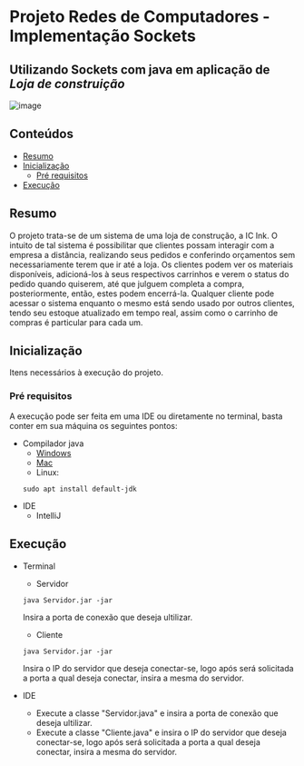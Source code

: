 # Projeto Redes de Computadores - Implementação Sockets
## Utilizando Sockets com java em aplicação de *Loja de construição*

![image](https://user-images.githubusercontent.com/38872475/134444781-61b0a0bb-0f49-4f9f-9500-8fd991b1e606.png)

## Conteúdos
   * [Resumo](#nome-do-tópico)
   * [Inicialização](#nome-do-tópico)
     * [Pré requisitos](#nome-do-tópico)
   * [Execução](#nome-do-tópico)

## Resumo
O projeto trata-se de um sistema de uma loja de construção, a IC Ink. O intuito de tal sistema é possibilitar que clientes possam interagir com a empresa a distância, realizando seus pedidos e conferindo orçamentos sem necessariamente terem que ir até a loja. Os clientes podem ver os materiais disponíveis, adicioná-los à seus respectivos carrinhos e verem o status do pedido quando quiserem, até que julguem completa a compra,  posteriormente, então, estes podem encerrá-la. Qualquer cliente pode acessar o sistema enquanto o mesmo está sendo usado por outros clientes, tendo seu estoque atualizado em tempo real, assim como o carrinho de compras é particular para cada um.

## Inicialização
Itens necessários à execução do projeto.

### Pré requisitos
A execução pode ser feita em uma IDE ou diretamente no terminal, basta conter em sua máquina os seguintes pontos:
   * Compilador java
     * [Windows](https://www.oracle.com/java/technologies/downloads/#java16)
     * [Mac](https://www.oracle.com/java/technologies/downloads/#java16)
     * Linux: 
     ```
     sudo apt install default-jdk
     ```
   * IDE
     * IntelliJ  
 
## Execução
 * Terminal
     * Servidor 
      ```
      java Servidor.jar -jar
      ``` 
      Insira a porta de conexão que deseja ultilizar.
     * Cliente
     ```
     java Servidor.jar -jar
     ``` 
     Insira o IP do servidor que deseja conectar-se, logo após será solicitada a porta a qual deseja conectar, insira a mesma do servidor.
     
 * IDE
     * Execute a classe "Servidor.java" e insira a porta de conexão que deseja ultilizar.
     * Execute a classe "Cliente.java" e insira o IP do servidor que deseja conectar-se, logo após será solicitada a porta a qual deseja conectar, insira a mesma do servidor.
 
 

